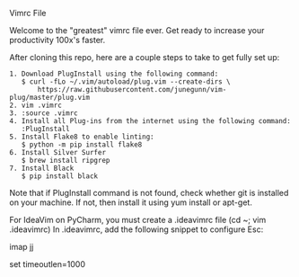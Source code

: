 Vimrc File

Welcome to the "greatest" vimrc file ever. Get ready to increase
your productivity 100x's faster.

After cloning this repo, here are a couple steps to take to get fully set up:

    1. Download PlugInstall using the following command:
       $ curl -fLo ~/.vim/autoload/plug.vim --create-dirs \
           https://raw.githubusercontent.com/junegunn/vim-plug/master/plug.vim
    2. vim .vimrc
    3. :source .vimrc
    4. Install all Plug-ins from the internet using the following command:
       :PlugInstall
    5. Install Flake8 to enable linting:
       $ python -m pip install flake8
    6. Install Silver Surfer
       $ brew install ripgrep
    7. Install Black
       $ pip install black
Note that if PlugInstall command is not found, check whether git is installed on your machine. If not, then install it using yum install or apt-get.

For IdeaVim on PyCharm, you must create a .ideavimrc file (cd ~; vim .ideavimrc)
In .ideavimrc, add the following snippet to configure Esc:

imap jj <Esc>

set timeoutlen=1000
